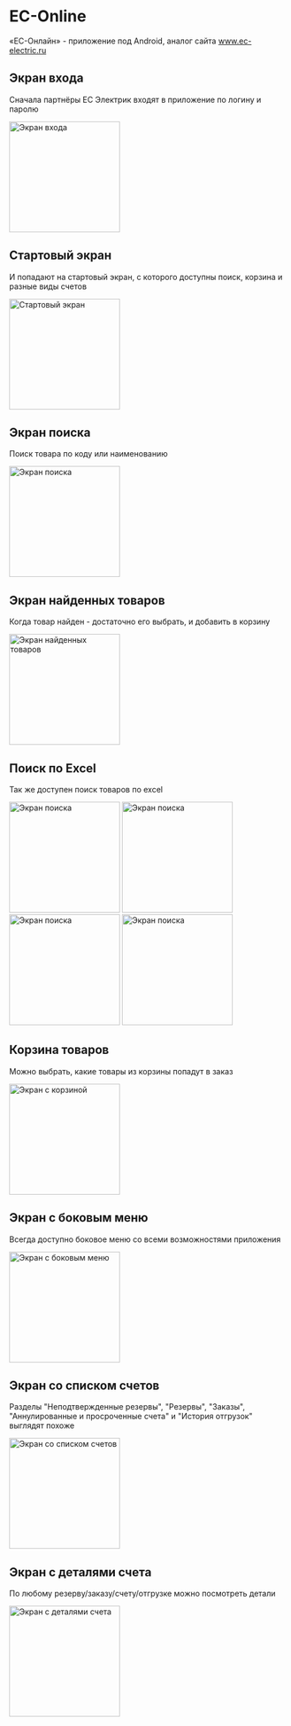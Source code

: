 # EC-Online
«ЕС-Онлайн» - приложение под Android, аналог сайта www.ec-electric.ru

Экран входа
-----
Сначала партнёры ЕС Электрик входят в приложение по логину и паролю

<img src="https://github.com/plus1-club/ec-Android/raw/develop/screenshots/enter.png" width="200" alt="Экран входа">

Стартовый экран
-----
И попадают на стартовый экран, с которого доступны поиск, корзина и разные виды счетов

<img src="https://github.com/plus1-club/ec-Android/raw/develop/screenshots/start.png" width="200" alt="Стартовый экран">

Экран поиска
-----
Поиск товара по коду или наименованию

<img src="https://github.com/plus1-club/ec-Android/raw/develop/screenshots/find.png" width="200" alt="Экран поиска">

Экран найденных товаров
-----
Когда товар найден - достаточно его выбрать, и добавить в корзину

<img src="https://github.com/plus1-club/ec-Android/raw/develop/screenshots/search.png" width="200" alt="Экран найденных товаров">

Поиск по Excel
-----
Так же доступен поиск товаров по excel

<img src="https://github.com/plus1-club/ec-Android/raw/develop/screenshots/excel1.png" width="200" alt="Экран поиска">
<img src="https://github.com/plus1-club/ec-Android/raw/develop/screenshots/excel2.png" width="200" alt="Экран поиска">
<img src="https://github.com/plus1-club/ec-Android/raw/develop/screenshots/excel3.png" width="200" alt="Экран поиска">
<img src="https://github.com/plus1-club/ec-Android/raw/develop/screenshots/search2.png" width="200" alt="Экран поиска">

Корзина товаров
-----
Можно выбрать, какие товары из корзины попадут в заказ

<img src="https://github.com/plus1-club/ec-Android/raw/develop/screenshots/basket.png" width="200" alt="Экран с корзиной">

Экран с боковым меню
-----
Всегда доступно боковое меню со всеми возможностями приложения

<img src="https://github.com/plus1-club/ec-Android/raw/develop/screenshots/menu.png" width="200" alt="Экран с боковым меню">

Экран со списком счетов
-----
Разделы "Неподтвержденные резервы", "Резервы", "Заказы", "Аннулированные и просроченные счета" и "История отгрузок" выглядят похоже

<img src="https://github.com/plus1-club/ec-Android/raw/develop/screenshots/invoice.png" width="200" alt="Экран со списком счетов">

Экран с деталями счета
-----
По любому резерву/заказу/счету/отгрузке можно посмотреть детали

<img src="https://github.com/plus1-club/ec-Android/raw/develop/screenshots/details.png" width="200" alt="Экран с деталями счета">
